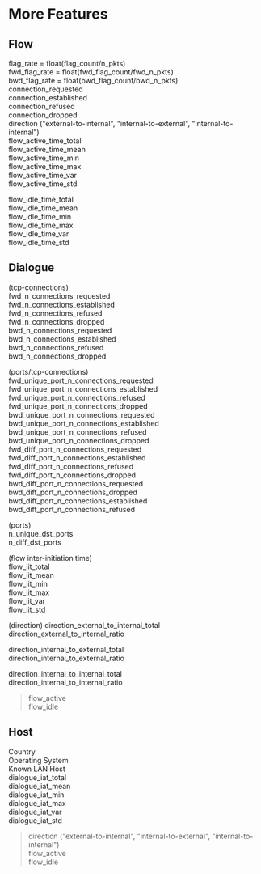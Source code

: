 # More Features  
## Flow  
flag_rate = float(flag_count/n_pkts)  
fwd_flag_rate = float(fwd_flag_count/fwd_n_pkts)  
bwd_flag_rate = float(bwd_flag_count/bwd_n_pkts)  
connection_requested  
connection_established  
connection_refused  
connection_dropped  
direction ("external-to-internal", "internal-to-external", "internal-to-internal")  
flow_active_time_total  
flow_active_time_mean  
flow_active_time_min  
flow_active_time_max  
flow_active_time_var  
flow_active_time_std  

flow_idle_time_total  
flow_idle_time_mean  
flow_idle_time_min  
flow_idle_time_max  
flow_idle_time_var  
flow_idle_time_std  

## Dialogue  
(tcp-connections)  
fwd_n_connections_requested  
fwd_n_connections_established  
fwd_n_connections_refused  
fwd_n_connections_dropped  
bwd_n_connections_requested  
bwd_n_connections_established  
bwd_n_connections_refused  
bwd_n_connections_dropped  
  
(ports/tcp-connections)  
fwd_unique_port_n_connections_requested  
fwd_unique_port_n_connections_established  
fwd_unique_port_n_connections_refused  
fwd_unique_port_n_connections_dropped  
bwd_unique_port_n_connections_requested  
bwd_unique_port_n_connections_established  
bwd_unique_port_n_connections_refused  
bwd_unique_port_n_connections_dropped  
fwd_diff_port_n_connections_requested  
fwd_diff_port_n_connections_established  
fwd_diff_port_n_connections_refused  
fwd_diff_port_n_connections_dropped  
bwd_diff_port_n_connections_requested  
bwd_diff_port_n_connections_dropped  
bwd_diff_port_n_connections_established  
bwd_diff_port_n_connections_refused  

(ports)  
n_unique_dst_ports  
n_diff_dst_ports  

(flow inter-initiation time)  
flow_iit_total  
flow_iit_mean  
flow_iit_min  
flow_iit_max  
flow_iit_var  
flow_iit_std  

(direction)
direction_external_to_internal_total  
direction_external_to_internal_ratio  

direction_internal_to_external_total  
direction_internal_to_external_ratio  

direction_internal_to_internal_total  
direction_internal_to_internal_ratio  
>flow_active  
>flow_idle  

## Host  
Country  
Operating System  
Known LAN Host  
dialogue_iat_total  
dialogue_iat_mean  
dialogue_iat_min  
dialogue_iat_max  
dialogue_iat_var  
dialogue_iat_std  
>direction ("external-to-internal", "internal-to-external", "internal-to-internal")  
>flow_active  
>flow_idle  